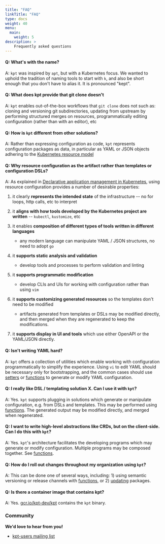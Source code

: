 ```yaml
---
title: "FAQ"
linkTitle: "FAQ"
type: docs
weight: 40
menu:
  main:
    weight: 5
description: >
    Frequently asked questions
---
```


#### **Q: What's with the name?**

A: `kpt` was inspired by `apt`, but with a Kubernetes focus.  We wanted to uphold the tradition
   of naming tools to start with `k`, and also be short enough that you don't have to alias it.
   It is pronounced "kept".

#### **Q: What does kpt provide that git clone doesn't**

A: `kpt` enables out-of-the-box workflows that `git clone` does not such as:
    cloning and versioning git subdirectories, updating from upstream by
    performing structured merges on resources, programmatically editing
    configuration (rather than with an editor), etc

#### **Q: How is `kpt` different from other solutions?**

A: Rather than expressing configuration as code, `kpt` represents configuration packages as data, 
   in particular as YAML or JSON objects adhering to the 
   [Kubernetes resource model]

#### **Q: Why resource configuration as the artifact rather than templates or configuration DSLs?**  

A: As explained in [Declarative application management in Kubernetes],
   using resource configuration provides a number of desirable properties:

  1. it clearly **represents the intended state** of the infrastructure -- no for loops, http calls,
    etc to interpret

  2. it **aligns with how tools developed by the Kubernetes project are written** --
     `kubectl`, `kustomize`, etc

  3. it enables **composition of different types of tools written in different languages**
      * any modern language can manipulate YAML / JSON structures, no need to adopt `go`

  4. it **supports static analysis and validation**
      * develop tools and processes to perform validation and linting

  5. it **supports programmatic modification**
      * develop CLIs and UIs for working with configuration rather than using `vim`

  6. it **supports customizing generated resources** so the templates don't need to be modified
      * artifacts generated from templates or DSLs may be modified directly, and then merged
        when they are regenerated to keep the modifications.

  7. it **supports display in UI and tools** which use either OpenAPI or the YAML/JSON directly.

#### **Q: Isn't writing YAML hard?**

A: `kpt` offers a collection of utilities which enable working with configuration
   programmatically to simplify the experience.  Using `vi` to edit YAML should be
   necessary only for bootstrapping, and the common cases should use [setters]
   or [functions] to generate or modify YAML configuration.

#### **Q: I really like DSL / templating solution X.  Can I use it with `kpt`?**

A: Yes. `kpt` supports plugging in solutions which generate or manipulate configuration, e.g. from
   DSLs and templates.  This may be performed using [functions].  The generated
   output may be modified directly, and merged when regenerated.

#### **Q: I want to write high-level abstractions like CRDs, but on the client-side.  Can I do this with `kpt`?**

A: Yes.  `kpt`'s architecture facilitates the developing programs which may generate or modify
   configuration.  Multiple programs may be composed together.  See [functions].

#### **Q: How do I roll out changes throughout my organization using `kpt`?**

A: This can be done one of several ways, including: 1) using semantic versioning or release
   channels with [functions], or 2) [updating] packages.

#### **Q: Is there a container image that contains kpt?**

A: Yes. [gcr.io/kpt-dev/kpt] contains the `kpt` binary.

### Community

**We'd love to hear from you!**

* [kpt-users mailing list](https://groups.google.com/forum/#!forum/kpt-users)

### 

[updating]: /reference/pkg/update
[functions]: /reference/fn/run
[setters]: /reference/cfg/set
[gcr.io/kpt-dev/kpt]: https://gcr.io/kpt-dev/kpt
[pkg]: /reference/pkg
[cfg]: /reference/cfg
[fn]: /reference/fn
[live]: /reference/live
[Kubernetes resource model]: https://github.com/kubernetes/community/blob/master/contributors/design-proposals/architecture/resource-management.md
[Declarative application management in Kubernetes]: https://github.com/kubernetes/community/blob/master/contributors/design-proposals/architecture/declarative-application-management.md
